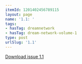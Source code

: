 ```yaml
---
itemId: 1201402456789115
layout: page
name: '1.1: '
tags:
- hasTag: dreamnetwork
- hasTag: dream-network-volume-1
type: post
urlSlug: '1.1'
---
```

<a href="files/pdfs/Volume_1/1.1_Dream_Network_Bulletin_Vol.1_Issue_1.pdf" download="">Download issue 1.1</a>